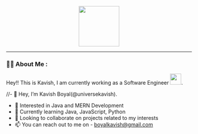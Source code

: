 <div id="header" align="center">
  <img src="https://media.giphy.com/media/5ndklThG9vUUdTmgMn/giphy.gif" width="110"/>
</div>

---

### :man_technologist: About Me :
Hey!! This is Kavish, I am currently working as a Software Engineer <img src="https://media.giphy.com/media/WUlplcMpOCEmTGBtBW/giphy.gif" width="30">.

//- 👋 Hey, I’m Kavish Boyal(@universekavish). 
- 👀 Interested in Java and MERN Development
- 🌱 Currently learning Java, JavaScript, Python
- 💞️ Looking to collaborate on projects related to my interests
- 📫 You can reach out to me on - boyalkavish@gmail.com

<!---
universekavish/universekavish is a ✨ special ✨ repository because its `README.md` (this file) appears on your GitHub profile.
You can click the Preview link to take a look at your changes.
--->

